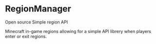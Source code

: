 # RegionManager
Open source Simple region API

Minecraft in-game regions allowing for a simple API librery when players enter or exit regions.
